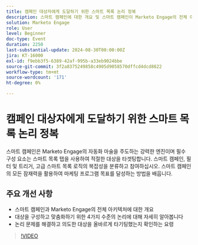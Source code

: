 ```yaml
---
title: 캠페인 대상자에게 도달하기 위한 스마트 목록 논리 정복
description: 스마트 캠페인에 대한 개요 및 스마트 캠페인이 Marketo Engage의 전체 아키텍처에 어떻게 적합한지 자세히 살펴보기 4가지 수준의 논리로 대상을 구성하고 맞춤화 논리 문제를 해결하고 의도한 대상을 올바르게 타기팅했는지 확인하는 요령
solution: Marketo Engage
role: User
level: Beginner
doc-type: Event
duration: 2250
last-substantial-update: 2024-08-30T00:00:00Z
jira: KT-16000
exl-id: f9ebb3f5-6389-42af-995b-a33eb9024bbe
source-git-commit: 3f2a8375249858c4905d9058570dffcd4dcd8622
workflow-type: tm+mt
source-wordcount: '171'
ht-degree: 0%

---
```


# 캠페인 대상자에게 도달하기 위한 스마트 목록 논리 정복

스마트 캠페인은 Marketo Engage의 자동화 마술을 주도하는 강력한 엔진이며 필수 구성 요소는 스마트 목록 탭을 사용하여 적절한 대상을 타겟팅합니다. 스마트 캠페인, 필터 및 트리거, 고급 스마트 목록 로직의 복잡성을 분류하고 참여하십시오. 스마트 캠페인의 모든 잠재력을 활용하여 마케팅 프로그램 목표를 달성하는 방법을 배웁니다.

## 주요 개선 사항

* 스마트 캠페인과 Marketo Engage의 전체 아키텍처에 대한 개요
* 대상을 구성하고 맞춤화하기 위한 4가지 수준의 논리에 대해 자세히 알아봅니다
* 논리 문제를 해결하고 의도한 대상을 올바르게 타기팅했는지 확인하는 요령

>[!VIDEO](https://video.tv.adobe.com/v/3457305/?learn=on&captions=kor)
